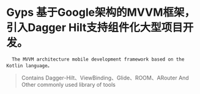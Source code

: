 # Gyps  基于Google架构的MVVM框架，引入Dagger Hilt支持组件化大型项目开发。
      The MVVM architecture mobile development framework based on the Kotlin language。
> Contains Dagger-Hilt、ViewBinding、Glide、ROOM、ARouter And Other commonly used library of tools


